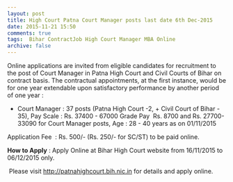 ```yaml
---
layout: post
title: High Court Patna Court Manager posts last date 6th Dec-2015   
date: 2015-11-21 15:50
comments: true
tags:  Bihar ContractJob High Court Manager MBA Online 
archive: false
---
```

Online applications are invited from eligible candidates for recruitment to the post of Court Manager in Patna High Court and Civil Courts of Bihar on contract basis. The contractual appointments, at the first instance, would be for one year extendable upon satisfactory performance by another period of one year :

- Court Manager : 37 posts (Patna High Court -2, + Civil Court of Bihar - 35), Pay Scale : Rs. 37400 - 67000 Grade Pay  Rs. 8700 and Rs. 27700-33090 for Court Manager posts, Age : 28 - 40 years as on 01/11/2015  

Application Fee  : Rs. 500/- (Rs. 250/- for SC/ST) to be paid online.

**How to Apply** : Apply Online at Bihar High Court website from 16/11/2015 to 06/12/2015 only.


 Please visit <http://patnahighcourt.bih.nic.in> for details and apply online. 




